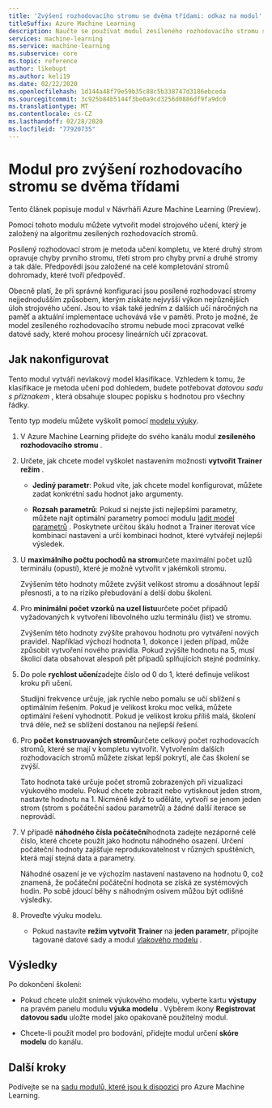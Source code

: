 ```yaml
---
title: 'Zvýšení rozhodovacího stromu se dvěma třídami: odkaz na modul'
titleSuffix: Azure Machine Learning
description: Naučte se používat modul zesíleného rozhodovacího stromu se dvěma třídami v Azure Machine Learning k vytvoření modelu strojového učení, který je založený na algoritmu zesílených rozhodovacích stromů.
services: machine-learning
ms.service: machine-learning
ms.subservice: core
ms.topic: reference
author: likebupt
ms.author: keli19
ms.date: 02/22/2020
ms.openlocfilehash: 1d144a48f79e59b35c88c5b338747d3186ebceda
ms.sourcegitcommit: 3c925b84b5144f3be0a9cd3256d0886df9fa9dc0
ms.translationtype: MT
ms.contentlocale: cs-CZ
ms.lasthandoff: 02/28/2020
ms.locfileid: "77920735"
---
```

# <a name="two-class-boosted-decision-tree-module"></a>Modul pro zvýšení rozhodovacího stromu se dvěma třídami

Tento článek popisuje modul v Návrháři Azure Machine Learning (Preview).

Pomocí tohoto modulu můžete vytvořit model strojového učení, který je založený na algoritmu zesílených rozhodovacích stromů. 

Posílený rozhodovací strom je metoda učení kompletu, ve které druhý strom opravuje chyby prvního stromu, třetí strom pro chyby první a druhé stromy a tak dále.  Předpovědi jsou založené na celé kompletování stromů dohromady, které tvoří předpověď.
  
Obecně platí, že při správné konfiguraci jsou posílené rozhodovací stromy nejjednodušším způsobem, kterým získáte nejvyšší výkon nejrůznějších úloh strojového učení. Jsou to však také jedním z dalších učí náročných na paměť a aktuální implementace uchovává vše v paměti. Proto je možné, že model zesíleného rozhodovacího stromu nebude moci zpracovat velké datové sady, které mohou procesy lineárních učí zpracovat.

## <a name="how-to-configure"></a>Jak nakonfigurovat

Tento modul vytváří nevlakový model klasifikace. Vzhledem k tomu, že klasifikace je metoda učení pod dohledem, budete potřebovat *datovou sadu s příznakem* , která obsahuje sloupec popisku s hodnotou pro všechny řádky.

Tento typ modelu můžete vyškolit pomocí [modelu výuky](././train-model.md). 

1.  V Azure Machine Learning přidejte do svého kanálu modul **zesíleného rozhodovacího stromu** .
  
2.  Určete, jak chcete model vyškolet nastavením možnosti **vytvořit Trainer režim** .
  
    + **Jediný parametr**: Pokud víte, jak chcete model konfigurovat, můžete zadat konkrétní sadu hodnot jako argumenty.
  
    + **Rozsah parametrů**: Pokud si nejste jisti nejlepšími parametry, můžete najít optimální parametry pomocí modulu [ladit model parametrů](tune-model-hyperparameters.md) . Poskytnete určitou škálu hodnot a Trainer iterovat více kombinací nastavení a určí kombinaci hodnot, které vytvářejí nejlepší výsledek.
  
3.  U **maximálního počtu pochodů na strom**určete maximální počet uzlů terminálu (opustí), které je možné vytvořit v jakémkoli stromu.
  
     Zvýšením této hodnoty můžete zvýšit velikost stromu a dosáhnout lepší přesnosti, a to na riziko přebudování a delší dobu školení.
  
4.  Pro **minimální počet vzorků na uzel listu**určete počet případů vyžadovaných k vytvoření libovolného uzlu terminálu (list) ve stromu.  
  
     Zvýšením této hodnoty zvýšíte prahovou hodnotu pro vytváření nových pravidel. Například výchozí hodnota 1, dokonce i jeden případ, může způsobit vytvoření nového pravidla. Pokud zvýšíte hodnotu na 5, musí školicí data obsahovat alespoň pět případů splňujících stejné podmínky.
  
5.  Do pole **rychlost učení**zadejte číslo od 0 do 1, které definuje velikost kroku při učení.  
  
     Studijní frekvence určuje, jak rychle nebo pomalu se učí sblížení s optimálním řešením. Pokud je velikost kroku moc velká, můžete optimální řešení vyhodnotit. Pokud je velikost kroku příliš malá, školení trvá déle, než se sblížení dostanou na nejlepší řešení.
  
6.  Pro **počet konstruovaných stromů**určete celkový počet rozhodovacích stromů, které se mají v kompletu vytvořit. Vytvořením dalších rozhodovacích stromů můžete získat lepší pokrytí, ale čas školení se zvýší.
  
     Tato hodnota také určuje počet stromů zobrazených při vizualizaci výukového modelu. Pokud chcete zobrazit nebo vytisknout jeden strom, nastavte hodnotu na 1. Nicméně když to uděláte, vytvoří se jenom jeden strom (strom s počáteční sadou parametrů) a žádné další iterace se neprovádí.
  
7.  V případě **náhodného čísla počáteční**hodnota zadejte nezáporné celé číslo, které chcete použít jako hodnotu náhodného osazení. Určení počáteční hodnoty zajišťuje reprodukovatelnost v různých spuštěních, která mají stejná data a parametry.  
  
     Náhodné osazení je ve výchozím nastavení nastaveno na hodnotu 0, což znamená, že počáteční počáteční hodnota se získá ze systémových hodin.  Po sobě jdoucí běhy s náhodným osivem můžou být odlišné výsledky.
  

9. Proveďte výuku modelu.
  
    + Pokud nastavíte **režim vytvořit Trainer** na **jeden parametr**, připojíte tagované datové sady a modul [vlakového modelu](./train-model.md) .  
   
## <a name="results"></a>Výsledky

Po dokončení školení:

+ Pokud chcete uložit snímek výukového modelu, vyberte kartu **výstupy** na pravém panelu modulu **výuka modelu** . Výběrem ikony **Registrovat datovou sadu** uložte model jako opakovaně použitelný modul.

+ Chcete-li použít model pro bodování, přidejte modul určení **skóre modelu** do kanálu.

## <a name="next-steps"></a>Další kroky

Podívejte se na [sadu modulů, které jsou k dispozici](module-reference.md) pro Azure Machine Learning. 